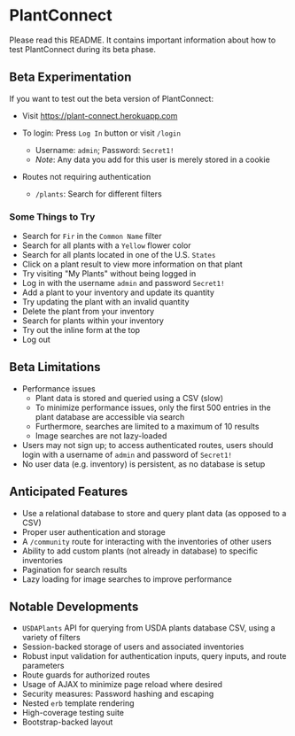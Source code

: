 # PlantConnect

Please read this README. It contains important information about how to test PlantConnect during its beta phase.

## Beta Experimentation

If you want to test out the beta version of PlantConnect:

- Visit https://plant-connect.herokuapp.com
- To login: Press `Log In` button or visit `/login`
  - Username: `admin`; Password: `Secret1!`
  - _Note_: Any data you add for this user is merely stored in a cookie
- Routes not requiring authentication

  - `/plants`: Search for different filters

### Some Things to Try

- Search for `Fir` in the `Common Name` filter
- Search for all plants with a `Yellow` flower color
- Search for all plants located in one of the U.S. `States`
- Click on a plant result to view more information on that plant
- Try visiting "My Plants" without being logged in
- Log in with the username `admin` and password `Secret1!`
- Add a plant to your inventory and update its quantity
- Try updating the plant with an invalid quantity
- Delete the plant from your inventory
- Search for plants within your inventory
- Try out the inline form at the top
- Log out

## Beta Limitations

- Performance issues
  - Plant data is stored and queried using a CSV (slow)
  - To minimize performance issues, only the first 500 entries in the plant database are accessible via search
  - Furthermore, searches are limited to a maximum of 10 results
  - Image searches are not lazy-loaded
- Users may not sign up; to access authenticated routes, users should login with a username of `admin` and password of `Secret1!`
- No user data (e.g. inventory) is persistent, as no database is setup

## Anticipated Features

- Use a relational database to store and query plant data (as opposed to a CSV)
- Proper user authentication and storage
- A `/community` route for interacting with the inventories of other users
- Ability to add custom plants (not already in database) to specific inventories
- Pagination for search results
- Lazy loading for image searches to improve performance

## Notable Developments

- `USDAPlants` API for querying from USDA plants database CSV, using a variety of filters
- Session-backed storage of users and associated inventories
- Robust input validation for authentication inputs, query inputs, and route parameters
- Route guards for authorized routes
- Usage of AJAX to minimize page reload where desired
- Security measures: Password hashing and escaping
- Nested `erb` template rendering
- High-coverage testing suite
- Bootstrap-backed layout
